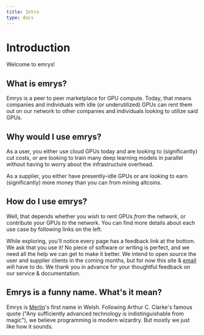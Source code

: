 ```yaml
---
title: Intro
type: docs
---
```


# Introduction

Welcome to emrys!

## What is emrys?
Emrys is a peer to peer marketplace for GPU compute.
Today, that means companies and individuals with idle (or underutilized) GPUs can rent them out on our network to other 
companies and individuals looking to utilize said GPUs.

## Why would I use emrys?
As a user, you either use cloud GPUs today and are looking to (significantly) cut costs, or are looking to train many deep learning models in parallel without having to worry about the infrastructure overhead.

As a supplier, you either have presently-idle GPUs or are looking to earn (significantly) more money than you can from mining altcoins.

## How do I use emrys?
Well, that depends whether you wish to rent GPUs *from* the network, or contribute your GPUs *to* the network.
You can find more details about each use case by following links on the left.

While exploring, you'll notice every page has a feedback link at the bottom.
We ask that you use it!
No piece of software or writing is perfect, and we need all the help we can get to make it better.
We intend to open source the user and supplier clients in the coming months, but for now this site & [email](mailto:support@emrys.io) will have to do.
We thank you in advance for your thoughtful feedback on our service & documentation.

## Emrys is a funny name. What's it mean?
Emrys is <a target="_blank" href="https://en.wikipedia.org/wiki/Merlin">Merlin</a>'s first name in Welsh.
Following Arthur C. Clarke's famous quote ("Any sufficiently advanced technology is indistinguishable from magic"), we believe programming is modern wizardry.
But mostly we just like how it sounds.
